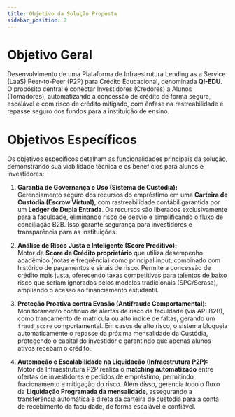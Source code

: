 ```yaml
---
title: Objetivo da Solução Proposta
sidebar_position: 2
---
```


# Objetivo Geral

Desenvolvimento de uma Plataforma de Infraestrutura Lending as a Service (LaaS) Peer-to-Peer (P2P) para Crédito Educacional, denominada **QI-EDU**. O propósito central é conectar Investidores (Credores) a Alunos (Tomadores), automatizando a concessão de crédito de forma segura, escalável e com risco de crédito mitigado, com ênfase na rastreabilidade e repasse seguro dos fundos para a instituição de ensino.

# Objetivos Específicos

Os objetivos específicos detalham as funcionalidades principais da solução, demonstrando sua viabilidade técnica e os benefícios para alunos e investidores:

1. **Garantia de Governança e Uso (Sistema de Custódia):**  
   Gerenciamento seguro dos recursos do empréstimo em uma **Carteira de Custódia (Escrow Virtual)**, com rastreabilidade contábil garantida por um **Ledger de Dupla Entrada**. Os recursos são liberados exclusivamente para a faculdade, eliminando risco de desvio e simplificando o fluxo de conciliação B2B. Isso garante segurança para investidores e transparência para as instituições.

2. **Análise de Risco Justa e Inteligente (Score Preditivo):**  
   Motor de **Score de Crédito proprietário** que utiliza desempenho acadêmico (notas e frequência) como principal input, combinado com histórico de pagamentos e sinais de risco. Permite a concessão de crédito mais justa, oferecendo taxas competitivas para talentos de baixo risco que seriam ignorados pelos modelos tradicionais (SPC/Serasa), ampliando o acesso ao financiamento estudantil.

3. **Proteção Proativa contra Evasão (Antifraude Comportamental):**  
   Monitoramento contínuo de alertas de risco da faculdade (via API B2B), como trancamento de matrícula ou alto índice de faltas, gerando um ``fraud_score`` comportamental. Em casos de alto risco, o sistema bloqueia automaticamente o repasse da próxima mensalidade da Custódia, protegendo o capital do investidor e garantindo que apenas alunos ativos recebam o crédito.

4. **Automação e Escalabilidade na Liquidação (Infraestrutura P2P):**  
   Motor da Infraestrutura P2P realiza o **matching automatizado** entre ofertas de investidores e pedidos de empréstimo, permitindo fracionamento e mitigação do risco. Além disso, gerencia todo o fluxo da **Liquidação Programada da mensalidade**, assegurando a transferência automática e direta da carteira de custódia para a conta de recebimento da faculdade, de forma escalável e confiável.
